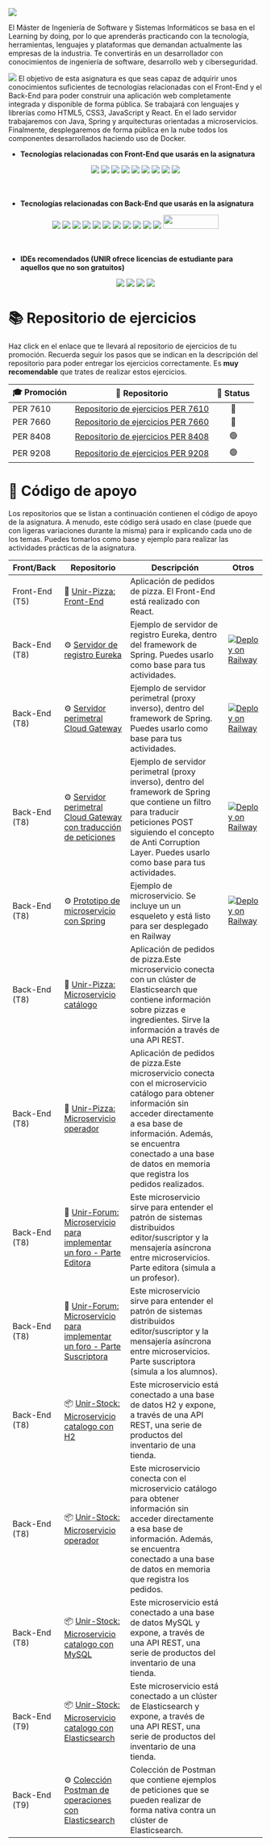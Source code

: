 <a href="https://www.unir.net/ingenieria/master-ingenieria-software/"><img src="https://github.com/UnirCs/UnirCs/blob/feature/newReadme/MISSI_Header.png"></a>

El Máster de Ingeniería de Software y Sistemas Informáticos se basa en el Learning by doing, por lo que aprenderás practicando con la tecnología, herramientas, lenguajes y plataformas que demandan actualmente las empresas de la industria. Te convertirás en un desarrollador con conocimientos de ingeniería de software, desarrollo web y ciberseguridad.

<a href="https://cms.unir.net/Desarrollo_Web_Full_Stack"><img src="https://github.com/UnirCs/UnirCs/blob/feature/newReadme/DWFS_Header.png"></a>
El objetivo de esta asignatura es que seas capaz de adquirir unos conocimientos suficientes de tecnologías relacionadas con el Front-End y el Back-End para poder construir una aplicación web completamente integrada y disponible de forma pública. Se trabajará con lenguajes y librerías como HTML5, CSS3, JavaScript y React. En el lado servidor trabajaremos con Java, Spring y arquitecturas orientadas a microservicios. Finalmente, desplegaremos de forma pública en la nube todos los componentes desarrollados haciendo uso de Docker.

- **Tecnologías relacionadas con Front-End que usarás en la asignatura**
<div align="center">
<img src="https://img.shields.io/badge/HTML5-E34F26?style=for-the-badge&logo=html5&logoColor=white"/> <img src="https://img.shields.io/badge/CSS3-1572B6?style=for-the-badge&logo=css3&logoColor=white"/> <img src="https://img.shields.io/badge/JavaScript-323330?style=for-the-badge&logo=javascript&logoColor=F7DF1E"/> <img src="https://img.shields.io/badge/React-20232A?style=for-the-badge&logo=react&logoColor=61DAFB"/> <img src="https://img.shields.io/badge/React_Router-CA4245?style=for-the-badge&logo=react-router&logoColor=white"/> <img src="https://img.shields.io/badge/Node%20js-339933?style=for-the-badge&logo=nodedotjs&logoColor=white"/> <img src="https://img.shields.io/badge/npm-CB3837?style=for-the-badge&logo=npm&logoColor=white"/> <img src="https://img.shields.io/badge/Vercel-000000?style=for-the-badge&logo=vercel&logoColor=white"/> <img src="https://img.shields.io/badge/Stripe-626CD9?style=for-the-badge&logo=Stripe&logoColor=white"/>
</div>
<br/><br/>

- **Tecnologías relacionadas con Back-End que usarás en la asignatura**
<div align="center">
<img src="https://img.shields.io/badge/OpenJDK-ED8B00?style=for-the-badge&logo=openjdk&logoColor=white"/> <img src="https://img.shields.io/badge/Spring-6DB33F?style=for-the-badge&logo=spring&logoColor=white"/> <img src="https://img.shields.io/badge/Spring_Boot-F2F4F9?style=for-the-badge&logo=spring-boot"/> <img src="https://img.shields.io/badge/apache_maven-C71A36?style=for-the-badge&logo=apachemaven&logoColor=white"/> <img src="https://img.shields.io/badge/MySQL-005C84?style=for-the-badge&logo=mysql&logoColor=white"/> <img src="https://img.shields.io/badge/Elastic_Search-005571?style=for-the-badge&logo=elasticsearch&logoColor=white"/> <img src="https://img.shields.io/badge/Hibernate-59666C?style=for-the-badge&logo=Hibernate&logoColor=white"/> <img src="https://img.shields.io/badge/Railway-131415?style=for-the-badge&logo=railway&logoColor=white"/> <img src="https://img.shields.io/badge/Stripe-626CD9?style=for-the-badge&logo=Stripe&logoColor=white"/> <img src="https://img.shields.io/badge/Docker-2CA5E0?style=for-the-badge&logo=docker&logoColor=white"/> <img src="https://img.shields.io/badge/Postman-FF6C37?style=for-the-badge&logo=Postman&logoColor=white"/> <img src="https://github.com/UnirCs/UnirCs/blob/master/activemq.png" width="110" height="28"/>
</div>
<br/><br/>

- **IDEs recomendados (UNIR ofrece licencias de estudiante para aquellos que no son gratuitos)**
<div align="center">
<img src="https://img.shields.io/badge/VSCode-0078D4?style=for-the-badge&logo=visual%20studio%20code&logoColor=white"/> <img src="https://img.shields.io/badge/Eclipse-2C2255?style=for-the-badge&logo=eclipse&logoColor=white"/> <img src="https://img.shields.io/badge/WebStorm-000000?style=for-the-badge&logo=WebStorm&logoColor=white"/> <img src="https://img.shields.io/badge/IntelliJ_IDEA-000000.svg?style=for-the-badge&logo=intellij-idea&logoColor=white"/>
</div>

# 📚 Repositorio de ejercicios

Haz click en el enlace que te llevará al repositorio de ejercicios de tu promoción. Recuerda seguir los pasos que se indican en la descripción del repositorio para poder entregar los ejercicios correctamente. Es **muy recomendable** que trates de realizar estos ejercicios.

<div align="center">
  
| 🎓 Promoción | 🎁 Repositorio | 🚥 Status
|--|--|--|
| PER 7610 | [Repositorio de ejercicios PER 7610](https://github.com/UnirCs/DWFS-PER7610-2223) | <div align="center"> 🔴 </div>
| PER 7660 | [Repositorio de ejercicios PER 7660](https://github.com/UnirCs/DWFS-PER7660-2223) | <div align="center"> 🔴 </div>
| PER 8408 | [Repositorio de ejercicios PER 8408](https://github.com/UnirCs/DWFS-PER8408-2324) | <div align="center"> 🟢 </div>
| PER 9208 | [Repositorio de ejercicios PER 9208](https://github.com/UnirCs/DWFS-PER9208-2324) | <div align="center"> 🟢 </div>

</div>

# 🛟 Código de apoyo
Los repositorios que se listan a continuación contienen el código de apoyo de la asignatura. A menudo, este código será usado en clase (puede que con ligeras variaciones durante la misma) para ir explicando cada uno de los temas. Puedes tomarlos como base y ejemplo para realizar las actividades prácticas de la asignatura.

| Front/Back | Repositorio | Descripción | Otros
|--|--|--|--|
| Front-End (T5)| 🍕 [Unir-Pizza: Front-End](https://github.com/UnirCs/front-end-pizza) |  Aplicación de pedidos de pizza. El Front-End está realizado con React. |
| Back-End (T8)| ⚙️ [Servidor de registro Eureka](https://github.com/UnirCs/back-end-eureka) | Ejemplo de servidor de registro Eureka, dentro del framework de Spring. Puedes usarlo como base para tus actividades. | [![Deploy on Railway](https://railway.app/button.svg)](https://railway.app/template/HM8cFB?referralCode=jesus-unir)
| Back-End (T8)| ⚙️ [Servidor perimetral Cloud Gateway](https://github.com/UnirCs/back-end-cloud-gateway) | Ejemplo de servidor perimetral (proxy inverso), dentro del framework de Spring. Puedes usarlo como base para tus actividades. | [![Deploy on Railway](https://railway.app/button.svg)](https://railway.app/template/OI2sbM?referralCode=jesus-unir)
| Back-End (T8)| ⚙️ [Servidor perimetral Cloud Gateway con traducción de peticiones](https://github.com/UnirCs/back-end-cloud-gateway-filters) | Ejemplo de servidor perimetral (proxy inverso), dentro del framework de Spring que contiene un filtro para traducir peticiones POST siguiendo el concepto de Anti Corruption Layer. Puedes usarlo como base para tus actividades. | [![Deploy on Railway](https://railway.app/button.svg)](https://railway.app/template/CWxqH0?referralCode=jesus-unir)
| Back-End (T8)| ⚙️ [Prototipo de microservicio con Spring](https://github.com/UnirCs/back-end-spring-microservice-archetype) | Ejemplo de microservicio. Se incluye un un esqueleto y está listo para ser desplegado en Railway | [![Deploy on Railway](https://railway.app/button.svg)](https://railway.app/template/JvYvDw?referralCode=jesus-unir)
| Back-End (T8)| 🍕 [Unir-Pizza: Microservicio catálogo](https://github.com/UnirCs/back-end-pizza-catalogue) | Aplicación de pedidos de pizza.Este microservicio conecta con un clúster de Elasticsearch que contiene información sobre pizzas e ingredientes. Sirve la información a través de una API REST. |
| Back-End (T8)| 🍕 [Unir-Pizza: Microservicio operador](https://github.com/UnirCs/back-end-pizza-orders) | Aplicación de pedidos de pizza.Este microservicio conecta con el microservicio catálogo para obtener información sin acceder directamente a esa base de información. Además, se encuentra conectado a una base de datos en memoria que registra los pedidos realizados. |
| Back-End (T8)| 👥 [Unir-Forum: Microservicio para implementar un foro - Parte Editora](https://github.com/UnirCs/back-end-forum-pub) | Este microservicio sirve para entender el patrón de sistemas distribuidos editor/suscriptor y la mensajería asíncrona entre microservicios. Parte editora (simula a un profesor). |
| Back-End (T8)| 👥 [Unir-Forum: Microservicio para implementar un foro - Parte Suscriptora](https://github.com/UnirCs/back-end-forum-sub) | Este microservicio sirve para entender el patrón de sistemas distribuidos editor/suscriptor y la mensajería asíncrona entre microservicios. Parte suscriptora (simula a los alumnos). |
| Back-End (T8)| 📦 [Unir-Stock: Microservicio catalogo con H2](https://github.com/UnirCs/back-end-inventory-products) | Este microservicio está conectado a una base de datos H2 y expone, a través de una API REST, una serie de productos del inventario de una tienda. |
| Back-End (T8)| 📦 [Unir-Stock: Microservicio operador](https://github.com/UnirCs/back-end-inventory-orders) | Este microservicio conecta con el microservicio catálogo para obtener información sin acceder directamente a esa base de información. Además, se encuentra conectado a una base de datos en memoria que registra los pedidos. |
| Back-End (T8)| 📦 [Unir-Stock: Microservicio catalogo con MySQL](https://github.com/UnirCs/back-end-inventory-products-mysql) | Este microservicio está conectado a una base de datos MySQL y expone, a través de una API REST, una serie de productos del inventario de una tienda. |
| Back-End (T9)| 📦 [Unir-Stock: Microservicio catalogo con Elasticsearch](https://github.com/UnirCs/back-end-inventory-products-elasticsearch) | Este microservicio está conectado a un clúster de Elasticsearch y expone, a través de una API REST, una serie de productos del inventario de una tienda. |
| Back-End (T9)| ⚙️ [Colección Postman de operaciones con Elasticsearch](https://github.com/UnirCs/elasticsearch-operations-postman) | Colección de Postman que contiene ejemplos de peticiones que se pueden realizar de forma nativa contra un clúster de Elasticsearch. |
